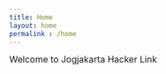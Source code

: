 ```yaml
---
title: Home
layout: home
permalink : /home
---
```


<font size="3">Welcome to Jogjakarta Hacker Link</font>